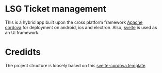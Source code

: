 # LSG Ticket management 

This is a hybrid app built upon the cross platform framework [Apache cordova](https://cordova.apache.org/) for deployment on android, ios and electron. 
Also, [svelte](https://svelte.dev/) is used as an UI framework.

# Credidts

The project structure is loosely based on this [svelte-cordova template](https://github.com/syonip/svelte-cordova-template).
